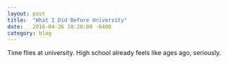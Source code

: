 ```yaml
---
layout: post
title:  "What I Did Before University"
date:   2016-04-26 18:20:00 -0400
category: blog
---
```


Time flies at university. High school already feels like ages ago, seriously.


